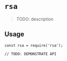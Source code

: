 # `rsa`

> TODO: description

## Usage

```
const rsa = require('rsa');

// TODO: DEMONSTRATE API
```
